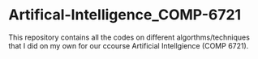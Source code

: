 # Artifical-Intelligence_COMP-6721

This repository contains all the codes on different algorthms/techniques that I did on my own for our ccourse Artificial Intellgience (COMP 6721). 
